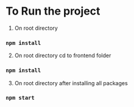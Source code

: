 # To Run the project

1. On root directory
### `npm install`

2. On root directory cd to frontend folder
### `npm install`

3. On root directory after installing all packages 
### `npm start`